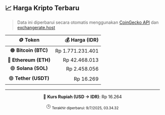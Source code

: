 

<!-- HARGA_KRIPTO -->
## 📈 Harga Kripto Terbaru

> Data ini diperbarui secara otomatis menggunakan [CoinGecko API](https://www.coingecko.com/) dan [exchangerate.host](https://exchangerate.host/)

<div align="center">

| 🪙 Token | 💰 Harga (IDR) |
|:------:|---------------:|
| 🟠 **Bitcoin (BTC)**   | Rp 1.771.231.401 |
| 🔵 **Ethereum (ETH)**  | Rp 42.468.013 |
| 🟣 **Solana (SOL)**    | Rp 2.458.056 |
| 🟢 **Tether (USDT)**   | Rp 16.269 |

---

💱 **Kurs Rupiah (USD → IDR)**: Rp 16.264

🕒 <sub>Terakhir diperbarui: 9/7/2025, 03.34.32</sub>

</div>
<!-- /HARGA_KRIPTO -->
